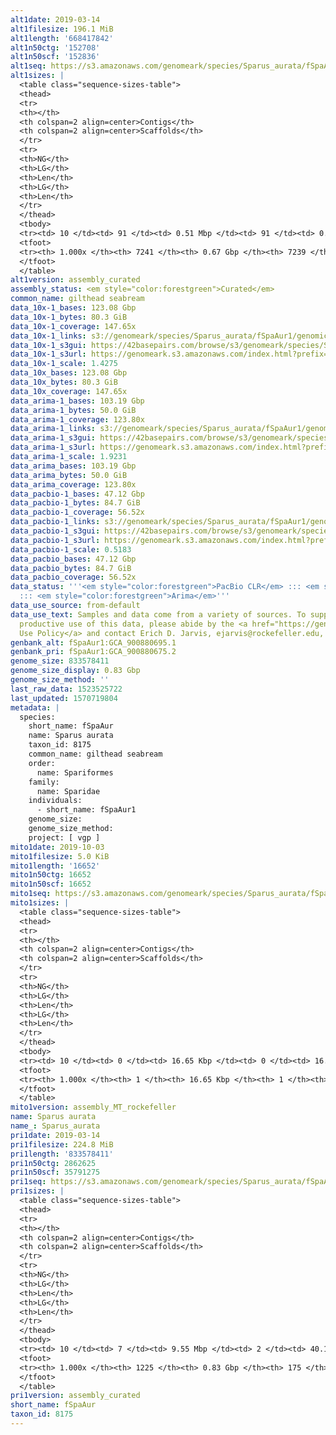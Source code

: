 ```yaml
---
alt1date: 2019-03-14
alt1filesize: 196.1 MiB
alt1length: '668417842'
alt1n50ctg: '152708'
alt1n50scf: '152836'
alt1seq: https://s3.amazonaws.com/genomeark/species/Sparus_aurata/fSpaAur1/assembly_curated/fSpaAur1.alt.cur.20190314.fasta.gz
alt1sizes: |
  <table class="sequence-sizes-table">
  <thead>
  <tr>
  <th></th>
  <th colspan=2 align=center>Contigs</th>
  <th colspan=2 align=center>Scaffolds</th>
  </tr>
  <tr>
  <th>NG</th>
  <th>LG</th>
  <th>Len</th>
  <th>LG</th>
  <th>Len</th>
  </tr>
  </thead>
  <tbody>
  <tr><td> 10 </td><td> 91 </td><td> 0.51 Mbp </td><td> 91 </td><td> 0.51 Mbp </td></tr><tr><td> 20 </td><td> 257 </td><td> 342.37 Kbp </td><td> 257 </td><td> 342.37 Kbp </td></tr><tr><td> 30 </td><td> 486 </td><td> 250.78 Kbp </td><td> 486 </td><td> 250.78 Kbp </td></tr><tr><td> 40 </td><td> 791 </td><td> 191.94 Kbp </td><td> 791 </td><td> 191.94 Kbp </td></tr><tr style="background-color:#cccccc;"><td> 50 </td><td> 1183 </td><td> 152.71 Kbp </td><td> 1183 </td><td> 152.84 Kbp </td></tr><tr><td> 60 </td><td> 1685 </td><td> 117.07 Kbp </td><td> 1685 </td><td> 117.07 Kbp </td></tr><tr><td> 70 </td><td> 2348 </td><td> 87.70 Kbp </td><td> 2347 </td><td> 87.73 Kbp </td></tr><tr><td> 80 </td><td> 3239 </td><td> 64.06 Kbp </td><td> 3238 </td><td> 64.08 Kbp </td></tr><tr><td> 90 </td><td> 4543 </td><td> 40.95 Kbp </td><td> 4542 </td><td> 40.95 Kbp </td></tr><tr><td> 100 </td><td> 7240 </td><td> 125  bp </td><td> 7238 </td><td> 125  bp </td></tr></tbody>
  <tfoot>
  <tr><th> 1.000x </th><th> 7241 </th><th> 0.67 Gbp </th><th> 7239 </th><th> 0.67 Gbp </th></tr>
  </tfoot>
  </table>
alt1version: assembly_curated
assembly_status: <em style="color:forestgreen">Curated</em>
common_name: gilthead seabream
data_10x-1_bases: 123.08 Gbp
data_10x-1_bytes: 80.3 GiB
data_10x-1_coverage: 147.65x
data_10x-1_links: s3://genomeark/species/Sparus_aurata/fSpaAur1/genomic_data/10x/<br>
data_10x-1_s3gui: https://42basepairs.com/browse/s3/genomeark/species/Sparus_aurata/fSpaAur1/genomic_data/10x/
data_10x-1_s3url: https://genomeark.s3.amazonaws.com/index.html?prefix=species/Sparus_aurata/fSpaAur1/genomic_data/10x/
data_10x-1_scale: 1.4275
data_10x_bases: 123.08 Gbp
data_10x_bytes: 80.3 GiB
data_10x_coverage: 147.65x
data_arima-1_bases: 103.19 Gbp
data_arima-1_bytes: 50.0 GiB
data_arima-1_coverage: 123.80x
data_arima-1_links: s3://genomeark/species/Sparus_aurata/fSpaAur1/genomic_data/arima/<br>
data_arima-1_s3gui: https://42basepairs.com/browse/s3/genomeark/species/Sparus_aurata/fSpaAur1/genomic_data/arima/
data_arima-1_s3url: https://genomeark.s3.amazonaws.com/index.html?prefix=species/Sparus_aurata/fSpaAur1/genomic_data/arima/
data_arima-1_scale: 1.9231
data_arima_bases: 103.19 Gbp
data_arima_bytes: 50.0 GiB
data_arima_coverage: 123.80x
data_pacbio-1_bases: 47.12 Gbp
data_pacbio-1_bytes: 84.7 GiB
data_pacbio-1_coverage: 56.52x
data_pacbio-1_links: s3://genomeark/species/Sparus_aurata/fSpaAur1/genomic_data/pacbio/<br>
data_pacbio-1_s3gui: https://42basepairs.com/browse/s3/genomeark/species/Sparus_aurata/fSpaAur1/genomic_data/pacbio/
data_pacbio-1_s3url: https://genomeark.s3.amazonaws.com/index.html?prefix=species/Sparus_aurata/fSpaAur1/genomic_data/pacbio/
data_pacbio-1_scale: 0.5183
data_pacbio_bases: 47.12 Gbp
data_pacbio_bytes: 84.7 GiB
data_pacbio_coverage: 56.52x
data_status: '''<em style="color:forestgreen">PacBio CLR</em> ::: <em style="color:forestgreen">10x</em>
  ::: <em style="color:forestgreen">Arima</em>'''
data_use_source: from-default
data_use_text: Samples and data come from a variety of sources. To support fair and
  productive use of this data, please abide by the <a href="https://genome10k.soe.ucsc.edu/data-use-policies/">Data
  Use Policy</a> and contact Erich D. Jarvis, ejarvis@rockefeller.edu, with any questions.
genbank_alt: fSpaAur1:GCA_900880695.1
genbank_pri: fSpaAur1:GCA_900880675.2
genome_size: 833578411
genome_size_display: 0.83 Gbp
genome_size_method: ''
last_raw_data: 1523525722
last_updated: 1570719804
metadata: |
  species:
    short_name: fSpaAur
    name: Sparus aurata
    taxon_id: 8175
    common_name: gilthead seabream
    order:
      name: Spariformes
    family:
      name: Sparidae
    individuals:
      - short_name: fSpaAur1
    genome_size:
    genome_size_method:
    project: [ vgp ]
mito1date: 2019-10-03
mito1filesize: 5.0 KiB
mito1length: '16652'
mito1n50ctg: 16652
mito1n50scf: 16652
mito1seq: https://s3.amazonaws.com/genomeark/species/Sparus_aurata/fSpaAur1/assembly_MT_rockefeller/fSpaAur1.MT.20191003.fasta.gz
mito1sizes: |
  <table class="sequence-sizes-table">
  <thead>
  <tr>
  <th></th>
  <th colspan=2 align=center>Contigs</th>
  <th colspan=2 align=center>Scaffolds</th>
  </tr>
  <tr>
  <th>NG</th>
  <th>LG</th>
  <th>Len</th>
  <th>LG</th>
  <th>Len</th>
  </tr>
  </thead>
  <tbody>
  <tr><td> 10 </td><td> 0 </td><td> 16.65 Kbp </td><td> 0 </td><td> 16.65 Kbp </td></tr><tr><td> 20 </td><td> 0 </td><td> 16.65 Kbp </td><td> 0 </td><td> 16.65 Kbp </td></tr><tr><td> 30 </td><td> 0 </td><td> 16.65 Kbp </td><td> 0 </td><td> 16.65 Kbp </td></tr><tr><td> 40 </td><td> 0 </td><td> 16.65 Kbp </td><td> 0 </td><td> 16.65 Kbp </td></tr><tr style="background-color:#cccccc;"><td> 50 </td><td> 0 </td><td style="background-color:#ff8888;"> 16.65 Kbp </td><td> 0 </td><td style="background-color:#ff8888;"> 16.65 Kbp </td></tr><tr><td> 60 </td><td> 0 </td><td> 16.65 Kbp </td><td> 0 </td><td> 16.65 Kbp </td></tr><tr><td> 70 </td><td> 0 </td><td> 16.65 Kbp </td><td> 0 </td><td> 16.65 Kbp </td></tr><tr><td> 80 </td><td> 0 </td><td> 16.65 Kbp </td><td> 0 </td><td> 16.65 Kbp </td></tr><tr><td> 90 </td><td> 0 </td><td> 16.65 Kbp </td><td> 0 </td><td> 16.65 Kbp </td></tr><tr><td> 100 </td><td> 0 </td><td> 16.65 Kbp </td><td> 0 </td><td> 16.65 Kbp </td></tr></tbody>
  <tfoot>
  <tr><th> 1.000x </th><th> 1 </th><th> 16.65 Kbp </th><th> 1 </th><th> 16.65 Kbp </th></tr>
  </tfoot>
  </table>
mito1version: assembly_MT_rockefeller
name: Sparus aurata
name_: Sparus_aurata
pri1date: 2019-03-14
pri1filesize: 224.8 MiB
pri1length: '833578411'
pri1n50ctg: 2862625
pri1n50scf: 35791275
pri1seq: https://s3.amazonaws.com/genomeark/species/Sparus_aurata/fSpaAur1/assembly_curated/fSpaAur1.pri.cur.20190314.fasta.gz
pri1sizes: |
  <table class="sequence-sizes-table">
  <thead>
  <tr>
  <th></th>
  <th colspan=2 align=center>Contigs</th>
  <th colspan=2 align=center>Scaffolds</th>
  </tr>
  <tr>
  <th>NG</th>
  <th>LG</th>
  <th>Len</th>
  <th>LG</th>
  <th>Len</th>
  </tr>
  </thead>
  <tbody>
  <tr><td> 10 </td><td> 7 </td><td> 9.55 Mbp </td><td> 2 </td><td> 40.12 Mbp </td></tr><tr><td> 20 </td><td> 17 </td><td> 7.24 Mbp </td><td> 4 </td><td> 37.95 Mbp </td></tr><tr><td> 30 </td><td> 31 </td><td> 5.24 Mbp </td><td> 6 </td><td> 37.01 Mbp </td></tr><tr><td> 40 </td><td> 49 </td><td> 4.03 Mbp </td><td> 8 </td><td> 36.13 Mbp </td></tr><tr style="background-color:#cccccc;"><td> 50 </td><td> 74 </td><td style="background-color:#88ff88;"> 2.86 Mbp </td><td> 10 </td><td style="background-color:#88ff88;"> 35.79 Mbp </td></tr><tr><td> 60 </td><td> 107 </td><td> 2.13 Mbp </td><td> 13 </td><td> 35.16 Mbp </td></tr><tr><td> 70 </td><td> 157 </td><td> 1.31 Mbp </td><td> 15 </td><td> 31.86 Mbp </td></tr><tr><td> 80 </td><td> 245 </td><td> 0.71 Mbp </td><td> 18 </td><td> 30.53 Mbp </td></tr><tr><td> 90 </td><td> 426 </td><td> 305.76 Kbp </td><td> 21 </td><td> 28.39 Mbp </td></tr><tr><td> 100 </td><td> 1224 </td><td> 2  bp </td><td> 174 </td><td> 20.81 Kbp </td></tr></tbody>
  <tfoot>
  <tr><th> 1.000x </th><th> 1225 </th><th> 0.83 Gbp </th><th> 175 </th><th> 0.83 Gbp </th></tr>
  </tfoot>
  </table>
pri1version: assembly_curated
short_name: fSpaAur
taxon_id: 8175
---
```

